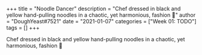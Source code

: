 +++
title = "Noodle Dancer"
description = "Chef dressed in black and yellow hand-pulling noodles in a chaotic, yet harmonious, fashion 💛"
author = "DoughYeast#7521"
date = "2021-01-07"
categories = ["Week 01: TODO"]
tags = []
+++

Chef dressed in black and yellow hand-pulling noodles in a chaotic, yet harmonious, fashion 💛
